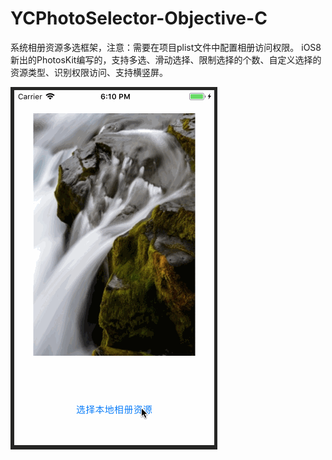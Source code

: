 # YCPhotoSelector-Objective-C
系统相册资源多选框架，注意：需要在项目plist文件中配置相册访问权限。
iOS8新出的PhotosKit编写的，支持多选、滑动选择、限制选择的个数、自定义选择的资源类型、识别权限访问、支持横竖屏。

![](https://github.com/BieDouWo/YCPhotoSelector-Objective-C/blob/master/demo.gif?raw=true)
